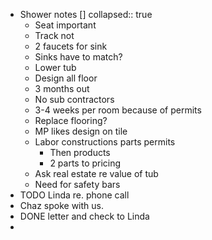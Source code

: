 - Shower notes []
  collapsed:: true
	- Seat important
	- Track not
	- 2 faucets for sink
	- Sinks have to match?
	- Lower tub
	- Design all floor
	- 3 months out
	- No sub contractors
	- 3-4 weeks per room because of permits
	- Replace flooring?
	- MP likes design on tile
	- Labor constructions parts permits
		- Then products
		- 2 parts to pricing
	- Ask real estate re value of tub
	- Need for safety bars
- TODO  Linda re. phone call
- Chaz spoke with us.
- DONE letter and check to Linda
-